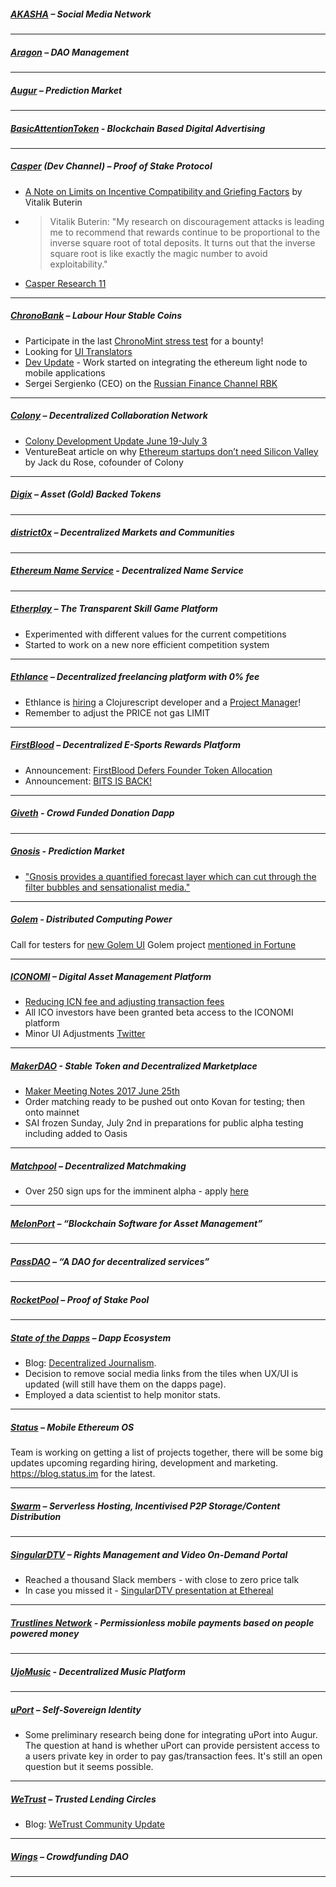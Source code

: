 
##### [AKASHA](http://akasha.world/) – Social Media Network


---
##### [Aragon](http://aragon.one/) – DAO Management


---
##### [Augur](https://augur.net/) – Prediction Market


---
##### [BasicAttentionToken](https://basicattentiontoken.org/) - Blockchain Based Digital Advertising


---  
##### [Casper](https://blog.ethereum.org/2015/08/01/introducing-casper-friendly-ghost/) (Dev Channel) – Proof of Stake Protocol
- [A Note on Limits on Incentive Compatibility and Griefing Factors](http://vitalik.ca/files/extortion_griefing_bounds.pdf) by Vitalik Buterin
- >Vitalik Buterin: "My research on discouragement attacks is leading me to recommend that rewards continue to be proportional to the inverse square root of total deposits. It turns out that the inverse square root is like exactly the magic number to avoid exploitability."
- [Casper Research 11](https://youtube.com/watch?v=YcspBmtX520)
---
##### [ChronoBank](http://chronobank.io/) – Labour Hour Stable Coins
- Participate in the last [ChronoMint stress test](https://twitter.com/ChronobankNews/status/881421985879699456) for a bounty!
- Looking for [UI Translators](https://twitter.com/ChronobankNews/status/880343907137200129)
- [Dev Update](https://twitter.com/ChronobankNews/status/879589837422161920) - Work started on integrating the ethereum light node to mobile applications
- Sergei Sergienko (CEO) on the [Russian Finance Channel RBK](https://www.youtube.com/watch?v=OGBL-OdQyjw&feature=youtu.be&a)

---
##### [Colony](http://colony.io/) – Decentralized Collaboration Network
- [Colony Development Update June 19-July 3](https://www.reddit.com/r/joincolony/comments/6l19k6/colony_development_update_june_19july_3/)
- VentureBeat article on why [Ethereum startups don’t need Silicon Valley](https://venturebeat.com/2017/07/01/ethereum-startups-dont-need-silicon-valley/) by Jack du Rose, cofounder of Colony
---
##### [Digix](https://digix.io/) – Asset (Gold) Backed Tokens

---
##### [district0x](https://district0x.io/) – Decentralized Markets and Communities

---
##### [Ethereum Name Service](https://ens.codetract.io) - Decentralized Name Service


---
##### [Etherplay](http://etherplay.io) – The Transparent Skill Game Platform
- Experimented with different values for the current competitions
- Started to work on a new nore efficient competition system

---
##### [Ethlance](http://ethlance.com/) – Decentralized freelancing platform with 0% fee
- Ethlance is [hiring](https://ethlance.com/#/job/128) a Clojurescript developer and a [Project Manager](https://ethlance.com/#/job/129)!
- Remember to adjust the PRICE not gas LIMIT

---
##### [FirstBlood](https://firstblood.io/) – Decentralized E-Sports Rewards Platform
- Announcement: [FirstBlood Defers Founder Token Allocation](https://blog.firstblood.io/firstblood-defers-founder-token-allocation-9d53306b06b0)
- Announcement: [BITS IS BACK!](https://blog.firstblood.io/bits-is-back-cfadd0ff8ceb)
---
##### [Giveth](http://www.giveth.io/) - Crowd Funded Donation Dapp


---
##### [Gnosis](https://gnosis.pm/) - Prediction Market 
- ["Gnosis provides a quantified forecast layer which can cut through the filter bubbles and sensationalist media."](https://twitter.com/gnosisPM/status/880061953892339712)

---  
##### [Golem](https://golem.network/) - Distributed Computing Power
Call for testers for [new Golem UI](https://blog.golemproject.net/testers-wanted-for-a-new-golem-gui-4bb6d0218b35)
Golem project [mentioned in Fortune](http://fortune.com/2017/06/26/bitcoin-blockchain-cryptocurrency-market/)

---
##### [ICONOMI](https://iconomi.net/) – Digital Asset Management Platform
- [Reducing ICN fee and adjusting transaction fees](https://medium.com/iconominet/upcoming-change-to-our-fee-structure-reducing-icn-fee-and-adjusting-transaction-fees-79f8f703163a)
- All ICO investors have been granted beta access to the ICONOMI platform
- Minor UI Adjustments [Twitter](https://twitter.com/iconominet/status/881073041828179968)
---
##### [MakerDAO](http://makerdao.com/) - Stable Token and Decentralized Marketplace
- [Maker Meeting Notes 2017 June 25th](https://steemit.com/makerdao/@kennyrowe/maker-meeting-notes-2017-june-25th)
- Order matching ready to be pushed out onto Kovan for testing; then onto mainnet
- SAI frozen Sunday, July 2nd in preparations for public alpha testing including added to Oasis

---
##### [Matchpool](http://matchpool.co/) – Decentralized Matchmaking
- Over 250 sign ups for the imminent alpha - apply [here](http://matchpool.org)

---
##### [MelonPort](https://melonport.com/) – “Blockchain Software for Asset Management”


---
##### [PassDAO](https://forum.passdao.org/) – “A DAO for decentralized services”

  
  ---
##### [RocketPool](http://www.rocketpool.net/) – Proof of Stake Pool


---
##### [State of the Dapps](https://dapps.ethercasts.com/) – Dapp Ecosystem
- Blog: [Decentralized Journalism](https://medium.com/ethercasts/decentralized-journalism-7aadf1b98529).
- Decision to remove social media links from the tiles when UX/UI is updated (will still have them on the dapps page). 
- Employed a data scientist to help monitor stats. 

---
##### [Status](http://status.im/) – Mobile Ethereum OS

Team is working on getting a list of projects together, there will be some big updates upcoming regarding hiring, development and marketing.
https://blog.status.im for the latest. 

---
##### [Swarm](http://swarm-gateways.net/bzz:/theswarm.eth/) – Serverless Hosting, Incentivised P2P Storage/Content Distribution


---
##### [SingularDTV](https://singulardtv.com/) – Rights Management and Video On-Demand Portal
- Reached a thousand Slack members - with close to zero price talk
- In case you missed it - [SingularDTV presentation at Ethereal](https://singulardtv.com/video/TQJeAE0KTnY) 

---
##### [Trustlines Network](http://trustlines.network) - Permissionless mobile payments based on people powered money


---
##### [UjoMusic](https://ujomusic.com/) - Decentralized Music Platform


---  
##### [uPort](https://www.uport.me/) – Self-Sovereign Identity 
- Some preliminary research being done for integrating uPort into Augur. The question at hand is whether uPort can provide persistent access to a users private key in order to pay gas/transaction fees. It's still an open question but it seems possible.
---
##### [WeTrust](https://www.wetrust.io/) – Trusted Lending Circles
- Blog: [WeTrust Community Update](https://blog.wetrust.io/wetrust-community-update-6-29-a51340427448)

---
##### [Wings](https://wings.ai/) – Crowdfunding DAO


---

